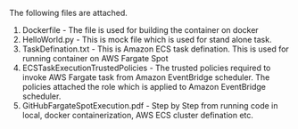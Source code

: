 The following files are attached.
1. Dockerfile - The file is used for building the container on docker
2. HelloWorld.py - This is mock file which is used for stand alone task.
3. TaskDefination.txt - This is Amazon ECS task defination. This is used for running container on AWS Fargate Spot
4. ECSTaskExecutionTrustedPolicies - The trusted policies required to invoke AWS Fargate task from Amazon EventBridge scheduler. The policies attached the role which is applied to Amazon EventBridge scheduler.
5. GitHubFargateSpotExecution.pdf - Step by Step from running code in local, docker containerization, AWS ECS cluster defination etc.
